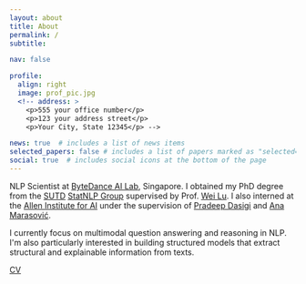 ```yaml
---
layout: about
title: About
permalink: /
subtitle: 

nav: false

profile:
  align: right
  image: prof_pic.jpg
  <!-- address: >
    <p>555 your office number</p>
    <p>123 your address street</p>
    <p>Your City, State 12345</p> -->

news: true  # includes a list of news items
selected_papers: false # includes a list of papers marked as "selected={true}"
social: true  # includes social icons at the bottom of the page
---
```



NLP Scientist at [ByteDance AI Lab](https://ailab.bytedance.com/), Singapore. 
I obtained my PhD degree from the [SUTD](https://sutd.edu.sg/) [StatNLP Group](https://statnlp-research.github.io/) supervised by Prof. [Wei Lu](https://istd.sutd.edu.sg/people/faculty/lu-wei). 
I also interned at the [Allen Institute for AI](https://allenai.org/) under the supervision of [Pradeep Dasigi](https://pdasigi.github.io/) and [Ana Marasović](https://www.anamarasovic.com/). 

I currently focus on multimodal question answering and reasoning in NLP. 
I'm also particularly interested in building structured models that extract structural and explainable information from texts.


[CV](files/cv_v2.pdf)

<!-- Write your biography here. Tell the world about yourself. Link to your favorite [subreddit](http://reddit.com). You can put a picture in, too. The code is already in, just name your picture `prof_pic.jpg` and put it in the `img/` folder.

Put your address / P.O. box / other info right below your picture. You can also disable any these elements by editing `profile` property of the YAML header of your `_pages/about.md`. Edit `_bibliography/papers.bib` and Jekyll will render your [publications page](/al-folio/publications/) automatically.

Link to your social media connections, too. This theme is set up to use [Font Awesome icons](http://fortawesome.github.io/Font-Awesome/) and [Academicons](https://jpswalsh.github.io/academicons/), like the ones below. Add your Facebook, Twitter, LinkedIn, Google Scholar, or just disable all of them.
 -->